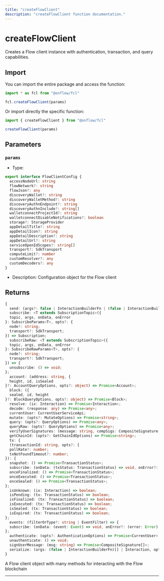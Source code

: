 ```yaml
---
title: "createFlowClient"
description: "createFlowClient function documentation."
---
```


<!-- THIS DOCUMENT IS AUTO-GENERATED FROM [onflow/fcl/src/client.ts](https://github.com/onflow/fcl-js/tree/master/packages/fcl/src/client.ts). DO NOT EDIT MANUALLY -->

# createFlowClient

Creates a Flow client instance with authentication, transaction, and query capabilities.

## Import

You can import the entire package and access the function:

```typescript
import * as fcl from "@onflow/fcl"

fcl.createFlowClient(params)
```

Or import directly the specific function:

```typescript
import { createFlowClient } from "@onflow/fcl"

createFlowClient(params)
```


## Parameters

### `params` 


- Type: 
```typescript
export interface FlowClientConfig {
  accessNodeUrl: string 
  flowNetwork?: string
  flowJson?: any
  discoveryWallet?: string
  discoveryWalletMethod?: string
  discoveryAuthnEndpoint?: string
  discoveryAuthnInclude?: string[]
  walletconnectProjectId?: string
  walletconnectDisableNotifications?: boolean
  storage?: StorageProvider
  appDetailTitle?: string
  appDetailIcon?: string
  appDetailDescription?: string
  appDetailUrl?: string
  serviceOpenIdScopes?: string[]
  transport?: SdkTransport
  computeLimit?: number
  customResolver?: any
  customDecoders?: any
}
```
- Description: Configuration object for the Flow client


## Returns

```typescript
{
  send: (args?: false | InteractionBuilderFn | (false | InteractionBuilderFn)[], opts?: any) => Promise<any>;
  subscribe: <T extends SubscriptionTopic>({
  topic, args, onData, onError
}: SubscribeParams<T>, opts?: {
  node?: string;
  transport?: SdkTransport;
}) => Subscription;
  subscribeRaw: <T extends SubscriptionTopic>({
  topic, args, onData, onError
}: SubscribeRawParams<T>, opts?: {
  node?: string;
  transport?: SdkTransport;
}) => {
  unsubscribe: () => void;
};
  account: (address: string, {
  height, id, isSealed
}?: AccountQueryOptions, opts?: object) => Promise<Account>;
  block: ({
  sealed, id, height
}?: BlockQueryOptions, opts?: object) => Promise<Block>;
  resolve: (ix: Interaction) => Promise<Interaction>;
  decode: (response: any) => Promise<any>;
  currentUser: CurrentUserServiceApi;
  mutate: (opts?: MutateOptions) => Promise<string>;
  query: (opts?: QueryOptions) => Promise<any>;
  queryRaw: (opts?: QueryOptions) => Promise<any>;
  verifyUserSignatures: (message: string, compSigs: CompositeSignature[], opts?: VerifySignaturesScriptOptions) => Promise<boolean>;
  getChainId: (opts?: GetChainIdOptions) => Promise<string>;
  tx: {
  (transactionId: string, opts?: {
  pollRate?: number;
  txNotFoundTimeout?: number;
}): {
  snapshot: () => Promise<TransactionStatus>;
  subscribe: (onData: (txStatus: TransactionStatus) => void, onError?: (err: Error) => void) => () => void;
  onceFinalized: () => Promise<TransactionStatus>;
  onceExecuted: () => Promise<TransactionStatus>;
  onceSealed: () => Promise<TransactionStatus>;
};
  isUnknown: (ix: Interaction) => boolean;
  isPending: (tx: TransactionStatus) => boolean;
  isFinalized: (tx: TransactionStatus) => boolean;
  isExecuted: (tx: TransactionStatus) => boolean;
  isSealed: (tx: TransactionStatus) => boolean;
  isExpired: (tx: TransactionStatus) => boolean;
};
  events: (filterOrType?: string | EventFilter) => {
  subscribe: (onData: (event: Event) => void, onError?: (error: Error) => void) => () => void;
};
  authenticate: (opts?: AuthenticationOptions) => Promise<CurrentUser>;
  unauthenticate: () => void;
  signUserMessage: (msg: string) => Promise<CompositeSignature[]>;
  serialize: (args: (false | InteractionBuilderFn)[] | Interaction, opts?: SerializeOptions) => Promise<string>;
}
```


A Flow client object with many methods for interacting with the Flow blockchain

---